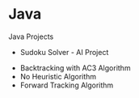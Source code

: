 # Java
Java Projects

* Sudoku Solver - AI Project
- Backtracking with AC3 Algorithm
- No Heuristic Algorithm
- Forward Tracking Algorithm
